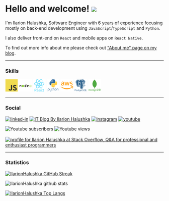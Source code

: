# Hello and welcome! <img src="https://media.giphy.com/media/hvRJCLFzcasrR4ia7z/giphy.gif" width="29px">

I'm Ilarion Halushka, Software Engineer with 6 years of experience focusing mostly on back-end development 
using `JavaScript`/`TypeScript` and `Python`.

I also deliver front-end on `React` and mobile apps on `React Native`.

To find out more info about me please check out
<a target="_blank" href="https://ilarionhalushka.github.io/about">"About me" page on my blog</a>.

--- 

### Skills

<div>
  
<img src="https://github.com/devicons/devicon/blob/master/icons/javascript/javascript-original.svg" title="JavaScript" alt="JavaScript" width="40" height="40"/>

<img src="https://github.com/devicons/devicon/blob/master/icons/nodejs/nodejs-original-wordmark.svg" title="NodeJS" alt="NodeJS" width="40" height="40"/>

<img src="https://github.com/devicons/devicon/blob/master/icons/react/react-original-wordmark.svg" title="React" alt="React" width="40" height="40"/>
  
<img src="https://github.com/devicons/devicon/blob/master/icons/python/python-original-wordmark.svg" title="Python" alt="Python" width="40" height="40"/>

<img src="https://github.com/devicons/devicon/blob/master/icons/amazonwebservices/amazonwebservices-plain-wordmark.svg" title="AWS" alt="AWS" width="40" height="40"/>

<img src="https://github.com/devicons/devicon/blob/master/icons/postgresql/postgresql-plain-wordmark.svg" title="PostgreSql" alt="PostgreSql" width="40" height="40"/>
 
<img src="https://github.com/devicons/devicon/blob/master/icons/mongodb/mongodb-plain-wordmark.svg" title="Mongo" alt="Mongo" width="40" height="40"/>
    
</div>



---

### Social

<div id="badges">

[![linked-in](https://img.shields.io/badge/LinkedIn-0077B5?style=for-the-badge&logo=LinkedIn&logoColor=white)](https://www.linkedin.com/in/ilarion-halushka-6a31a5173/)
[![IT Blog By Ilarion Halushka](https://img.shields.io/badge/IT_Blog_By_Ilarion_Halushka-0a062a?style=for-the-badge)](https://ilarionhalushka.github.io/)
[![instagram](https://img.shields.io/badge/Instagram-C13584?style=for-the-badge&logo=Instagram&logoColor=white)](https://www.instagram.com/h.i.l.a.r.i.o.n/)
[![youtube](https://img.shields.io/badge/Youtube-FF0000?style=for-the-badge&logo=Youtube&logoColor=white)](https://www.youtube.com/channel/UC-nnrcFlfveeW8iBRJe_XXQ)

</div>

<div id="badges">

  <img src="https://img.shields.io/youtube/channel/subscribers/UC-nnrcFlfveeW8iBRJe_XXQ?style=social" alt="Youtube subscribers"/>
  <img src="https://img.shields.io/youtube/channel/views/UC-nnrcFlfveeW8iBRJe_XXQ?style=social" alt="Youtube views"/>

</div>

<br/>

<a style="margin-top: 20px" target="_blank" href="https://stackoverflow.com/users/9110955/ilarion-halushka">
  <img src="https://stackoverflow.com/users/flair/9110955.png"
   width="208" height="58"
   alt="profile for Ilarion Halushka at Stack Overflow, Q&amp;A for professional and enthusiast programmers"
   title="profile for Ilarion Halushka at Stack Overflow, Q&amp;A for professional and enthusiast programmers"
  />
</a>



---

### Statistics

[![IlarionHalushka GitHub Streak](https://github-readme-streak-stats.herokuapp.com?user=IlarionHalushka&theme=tokyonight)](https://git.io/streak-stats)

![IlarionHalushka github stats](https://github-readme-stats.vercel.app/api?hide=stars,contribs&include_all_commits=true&username=IlarionHalushka&show_icons=true&theme=tokyonight&count_private=true&bg_color=#070719,#0c69d7)

[![IlarionHalushka Top Langs](https://github-readme-stats.vercel.app/api/top-langs/?username=IlarionHalushka&theme=tokyonight&hide=CSS,HTML,SHELL,SCSS,JAVA)](https://github.com/anuraghazra/github-readme-stats)
